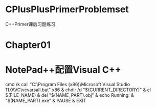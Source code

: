 # CPlusPlusPrimerProblemset
C++Primer课后习题练习
# Chapter01

# NotePad++配置Visual C++
cmd /k call "C:\Program Files (x86)\Microsoft Visual Studio 11.0\VC\vcvarsall.bat" x86 & chdir /d "$(CURRENT_DIRECTORY)" & cl $(FILE_NAME) & del  "$(NAME_PART).obj" & echo Running: & "$(NAME_PART).exe" & PAUSE & EXIT
